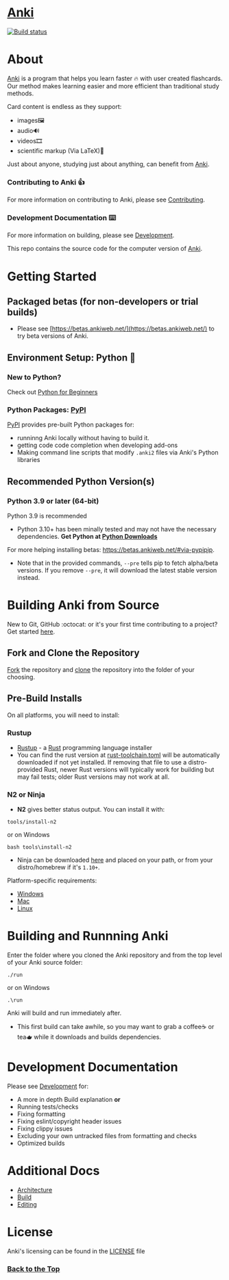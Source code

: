 # [Anki](https://apps.ankiweb.net)

[![Build status](https://badge.buildkite.com/c9edf020a4aec976f9835e54751cc5409d843adbb66d043bd3.svg?branch=main)](https://buildkite.com/ankitects/anki-ci)

# About

[Anki](https://apps.ankiweb.net) is a program that helps you learn faster :fire: with user created flashcards.\
Our method makes learning easier and more efficient than traditional study methods.

Card content is endless as they support:

- images:framed_picture:
- audio:loud_sound:
- videos:film_strip:
- scientific markup (Via LaTeX):dna:

Just about anyone, studying just about anything, can benefit from [Anki](https://apps.ankiweb.net).

### Contributing to Anki :+1:

For more information on contributing to Anki, please see [Contributing](./contributing.md).

### Development Documentation :keyboard:

For more information on building, please see [Development](./docs/development.md).

This repo contains the source code for the computer version of
[Anki](https://apps.ankiweb.net).

# Getting Started

## Packaged betas (for non-developers or trial builds)

- Please see [https://betas.ankiweb.net/](https://betas.ankiweb.net/) to try beta versions of Anki.

## Environment Setup: Python 🐍

### New to Python?

Check out [Python for Beginners](https://www.python.org/about/gettingstarted/)

### Python Packages: [PyPI](https://pypi.org/)

[PyPI](https://pypi.org/) provides pre-built Python packages for:

- runninng Anki locally without having to build it.
- getting code code completion when developing add-ons
- Making command line scripts that modify `.anki2` files via Anki's Python libraries

## Recommended Python Version(s)

### Python 3.9 or later (64-bit)

Python 3.9 is recommended

- Python 3.10+ has been minally tested and may not have the necessary dependencies.
  **Get Python at [Python Downloads](https://www.python.org/downloads/)**

For more helping installing betas: https://betas.ankiweb.net/#via-pypipip.

- Note that in the provided commands, `--pre` tells pip to fetch alpha/beta versions. If you remove
  `--pre`, it will download the latest stable version instead.

# Building Anki from Source

New to Git, GitHub :octocat: or it's your first time contributing to a project? Get started [here](https://docs.github.com/en/get-started/quickstart/set-up-git).

## Fork and Clone the Repository

[Fork](https://docs.github.com/en/get-started/quickstart/fork-a-repo#forking-a-repository) the repository and [clone](https://docs.github.com/en/get-started/quickstart/fork-a-repo#cloning-your-forked-repository) the repository into the folder of your choosing.

## Pre-Build Installs

On all platforms, you will need to install:

### Rustup

- [Rustup](https://rustup.rs/) - a [Rust](https://www.rust-lang.org/) programming language installer
- You can find the rust version at [rust-toolchain.toml](./rust-toolchain.toml)
  will be automatically downloaded if not yet installed. If removing that file
  to use a distro-provided Rust, newer Rust versions will typically work for
  building but may fail tests; older Rust versions may not work at all.

### N2 or Ninja

- **N2** gives better status output. You can install it with:

```
tools/install-n2
```

or on Windows

```
bash tools\install-n2
```

- Ninja can be downloaded [here](https://github.com/ninja-build/ninja/releases/tag/v1.11.1) and placed on your path, or from your distro/homebrew if it's `1.10+`.

Platform-specific requirements:

- [Windows](./windows.md)
- [Mac](./mac.md)
- [Linux](./linux.md)

# Building and Runnning Anki

Enter the folder where you cloned the Anki repository and from the top level of your Anki source folder:

```
./run
```

or on Windows

```
.\run
```

Anki will build and run immediately after.

- This first build can take awhile, so you may want to grab a coffee:coffee: or tea:teapot: while it downloads and builds dependencies.

# Development Documentation

Please see [Development](./docs/development.md) for:

- A more in depth Build explanation
  **or**
- Running tests/checks
- Fixing formatting
- Fixing eslint/copyright header issues
- Fixing clippy issues
- Excluding your own untracked files from formatting and checks
- Optimized builds

# Additional Docs

- [Architecture](./architecture.md)
- [Build](./build.md)
- [Editing](./editing.md)

# License

Anki's licensing can be found in the [LICENSE](./LICENSE) file

### [Back to the Top](./README.md)
